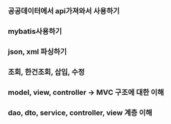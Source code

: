 ### 공공데이터에서 api가져와서 사용하기
### mybatis사용하기

### json, xml 파싱하기

### 조회, 한건조회, 삽입, 수정

### model, view, controller -> MVC 구조에 대한 이해
### dao, dto, service, controller, view 계층 이해
